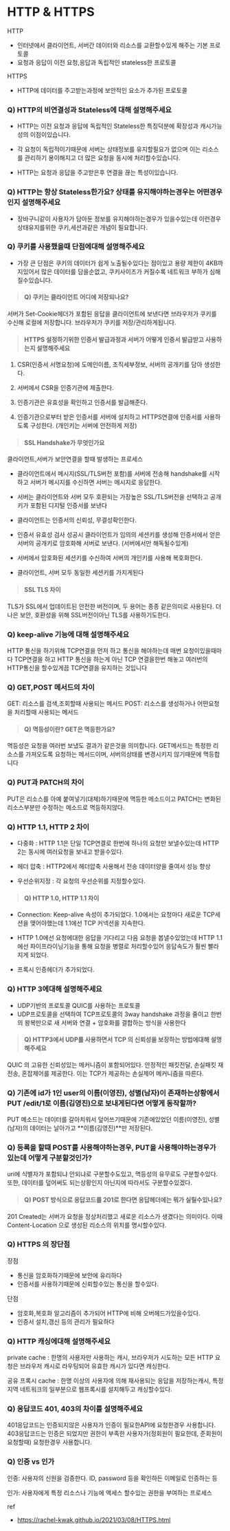 # HTTP & HTTPS

HTTP
- 인터넷에서 클라이언트, 서버간 데이터와 리소스를 교환할수있게 해주는 기본 프로토콜
- 요청과 응답이 이전 요청,응답과 독립적인 stateless한 프로토콜
  
HTTPS
- HTTP에 데이터를 주고받는과정에 보안적인 요소가 추가된 프로토콜

### Q) HTTP의 비연결성과 Stateless에 대해 설명해주세요

- HTTP는 이전 요청과 응답에 독립적인 Stateless한 특징덕분에 확장성과 캐시가능성의 이점이있습니다.
- 각 요청이 독립적이기때문에 서버는 상태정보를 유지할필요가 없으며 이는 리소스를 관리하기 용이해지고 더 많은 요청을 동시에 처리할수있습니다.

- HTTP는 요청과 응답을 주고받은후 연결을 끊는 특성이있습니다.

### Q) HTTP는 항상 Stateless한가요? 상태를 유지해야하는경우는 어떤경우인지 설명해주세요

- 장바구니같이 사용자가 담아둔 정보를 유지해야하는경우가 있을수있는데 이런경우 상태유지를위한 쿠키,세션과같은 개념이 필요합니다.

### Q) 쿠키를 사용했을때 단점에대해 설명해주세요

- 가장 큰 단점은 쿠키의 데이터가 쉽게 노출될수있다는 점이있고 용량 제한이 4KB까지있어서 많은 데이터를 담을순없고, 쿠키사이즈가 커질수록 네트워크 부하가 심해질수있습니다.

> #### Q) 쿠키는 클라이언트 어디에 저장되나요?

서버가 Set-Cookie헤더가 포함된 응답을 클라이언트에 보낸다면 브라우저가 쿠키를 수신해 로컬에 저장합니다. 
브라우저가 쿠키를 저장/관리하게됩니다.

> #### HTTPS 설정하기위한 인증서 발급과정과 서버가 어떻게 인증서 발급받고 사용하는지 설명해주세요

1. CSR(인증서 서명요청)에 도메인이름, 조직세부정보, 서버의 공개키를 담아 생성한다. 

2. 서버에서 CSR을 인증기관에 제출한다. 

3. 인증기관은 유효성을 확인하고 인증서를 발급해준다. 

4. 인증기관으로부터 받은 인증서를 서버에 설치하고 HTTPS연결에 인증서를 사용하도록 구성한다. (개인키는 서버에 안전하게 저장)


> #### SSL Handshake가 무엇인가요

클라이언트,서버가 보안연결을 할때 발생하는 프로세스
- 클라이언트에서 메시지(SSL/TLS버전 포함)를 서버에 전송해 handshake를 시작하고 서버가 메시지를 수신하면 서버는 메시지로 응답한다.

- 서버는 클라이언트와 서버 모두 호환되는 가장높은 SSL/TLS버전을 선택하고 공개키가 포함된 디지털 인증서를 보낸다

- 클라이언트는 인증서의 신뢰성, 무결성확인한다.

- 인증서 유효성 검사 성공시 클라이언트가 임의의 세션키를 생성해 인증서에서 얻은 서버의 공개키로 암호화해 서버로 보낸다. (서버에서만 해독될수있게)

- 서버에서 암호화된 세션키를 수신하여 서버의 개인키를 사용해 복호화한다.

- 클라이언트, 서버 모두 동일한 세션키를 가지게된다 


> #### SSL TLS 차이 

TLS가 SSL에서 업데이트된 안전한 버전이며, 두 용어는 종종 같은의미로 사용된다. 
더 나은 보안, 호환성을 위해 SSL버전이아닌 TLS를 사용하기도한다.

### Q) keep-alive 기능에 대해 설명해주세요

HTTP 통신을 하기위해 TCP연결을 먼저 하고 통신을 해야하는데 매번 요청이있을때마다 TCP연결을 하고 HTTP 통신을 하는게 아닌 TCP 연결을한번 해놓고 여러번의 HTTP통신을 할수있게끔 TCP연결을 유지하는 것입니다

### Q) GET,POST 메서드의 차이

GET: 리소스를 검색,조회할때 사용되는 메서드
POST: 리소스를 생성하거나 어떤요청을 처리할때 사용되는 메서드

> #### Q) 멱등성이란? GET은 멱등한가요?

멱등성은 요청을 여러번 보냈도 결과가 같은것을 의미합니다.
GET메서드는 특정한 리소스를 가져오도록 요청하는 메서드이며, 서버의상태를 변경시키지 않기때문에 멱등합니다

### Q) PUT과 PATCH의 차이

PUT은 리소스를 아예 붙여넣기(대체)하기때문에 멱등한 메소드이고
PATCH는 변화된 리소스부분만 수정하는 메소드로 멱등하지않다.


### Q) HTTP 1.1, HTTP 2 차이

- 다중화 : HTTP 1.1은 단일 TCP연결로 한번에 하나의 요청만 보낼수있는데 HTTP 2는 동시에 여러요청을 보내고 받을수있다.

- 헤더 압축 : HTTP2에서 헤더압축 사용해서 전송 데이터양을 줄여서 성능 향상

- 우선순위지정 : 각 요청의 우선순위를 지정할수있다.

> #### Q) HTTP 1.0, HTTP 1.1 차이

- Connection: Keep-alive 속성이 추가되었다.  1.0에서는 요청마다 새로운 TCP세션을 맺어야했는데 1.1에선 TCP 커넥션을 지속한다.

- HTTP 1.0에선 요청에대한 응답을 기다리고 다음 요청을 봅낼수있었는데 HTTP 1.1 에선 파이프라이닝기능을 통해 요청을 병렬로 처리할수있어 응답속도가 훨씬 빨라지게 되었다.

- 프록시 인증헤더가 추가되었다.

### Q) HTTP 3에대해 설명해주세요

- UDP기반의 프로토콜 QUIC를 사용하는 프로토콜
- UDP프로토콜을 선택하여 TCP프로토콜의 3way handshake 과정을 줄이고 한번의 왕복만으로 새 서버와 연결 + 암호화를 결합하는 방식을 사용한다

> #### Q) HTTP3에서 UDP를 사용하면서 TCP 의 신뢰성을 보장하는 방법에대해 설명해주세요

QUIC 의 고유한 신뢰성있는 메커니즘이 포함되어있다. 안정적인 패킷전달, 손실패킷 재전송, 혼잡제어를 제공한다. 
이는 TCP가 제공하는 손실제어 메커니즘을 따른다. 



### Q) 기존에 id가 1인 user의 이름(이영진), 성별(남자)이 존재하는상황에서 PUT /edit/1로 이름(김영진)으로 보내게된다면 어떻게 동작할까?

PUT 메소드는 데이터를 갈아치워서 덮어쓰기때문에 기존에있었던 이름(이영진), 성별(남자)의 데이터는 날아가고 **이름(김영진)**만 저장된다.

### Q) 등록을 할때 POST를 사용해야하는경우, PUT을 사용해야하는경우가 있는데 어떻게 구분할것인가?

uri에 식별자가 포함되냐 안되냐로 구분할수도있고, 멱등성의 유무로도 구분할수있다. 또한, 데이터를 덮어써도 되는상황인지 아닌지에 따라서도 구분할수있겠다.

> #### Q) POST 방식으로 응답코드를 201로 한다면 응답헤더에는 뭐가 실릴수있나요?


201 Created는 서버가 요청을 정상처리했고 새로운 리소스가 생겼다는 의미이다. 이때 Content-Location 으로 생성된 리소스의 위치를 명시할수있다.


### Q) HTTPS 의 장단점

장점 
- 통신을 암호화하기때문에 보안에 유리하다
- 인증서를 사용하기때문에 신뢰할수있는 통신을 할수있다.

단점 
- 암호화,복호화 알고리즘이 추가되어 HTTP에 비해 오버헤드가있을수있다.
- 인증서 설치,갱신 등의 관리가 필요하다

### Q) HTTP 캐싱에대해 설명해주세요

private cache : 한명의 사용자만 사용하는 캐시, 브라우저가 시도하는 모든 HTTP 요청은 브라우저 캐시로 라우팅되어 유효한 캐시가 있다면 캐싱한다. 

공유 프록시 cache : 한명 이상의 사용자에 의해 재사용되는 응답을 저장하는캐시, 특정지역 네트워크의 일부분으로 웹프록시를 설치해두고 캐싱할수있다.

### Q) 응답코드 401, 403의 차이를 설명해주세요

401응답코드는 인증되지않은 사용자가 인증이 필요한API에 요청한경우 사용합니다. 
403응답코드는 인증은 되었지만 권한이 부족한 사용자가(정회원이 필요한데, 준회원이 요청할때) 요청한경우 사용합니다.


### Q) 인증 vs 인가

인증: 사용자의 신원을 검증한다. ID, password 등을 확인하든 이메일로 인증하는 등 

인가: 사용자에게 특정 리소스나 기능에 액세스 할수있는 권한을 부여하는 프로세스


ref
- https://rachel-kwak.github.io/2021/03/08/HTTPS.html
